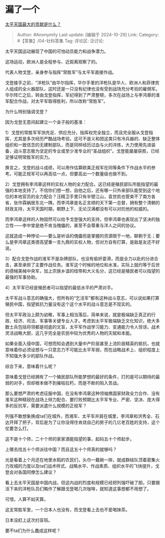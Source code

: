 # 漏了一个
[太平天国最大的贡献是什么？](https://www.zhihu.com/question/579787333/answer/17087956017)

> Author: #Anonymity
> Last update: [编辑于 2024-10-29]
> Link:
> Category: #【答集】/04-社科答集 
> Tag: 
> 评论区:
> 泛讨论:

太平天国运动展现了中国的可怕动员能力和战争潜力。

这场运动，欧洲人是全程参与、近距离观察了的。

代表人物戈登，亲身参与指挥“常胜军”与太平军直接作战。

戈登接手之前，“洋枪队”由华尔指挥，华尔手里的洋枪队是华人、欧洲人和菲律宾人组成的全火器部队，这时还是一只没有纪律也没有受到战场充分考验的雇佣军。华尔阵亡之后，转由戈登指挥，军纪得到了严肃整顿，多次在战场上与李鸿章的淮军配合作战，对太平军取得胜利，所以改称“常胜军”。

为什么特别强调戈登？

因为戈登无意间起建立一个金子般的基准：

1）戈登的常胜军军饷充足、供应充分，指挥权完全独立，而且完全服从戈登指挥，尤其是多次经历严酷战场考验。这可不是义和团这类只有冷兵器的、缺乏整体组织和一致信念的无建制部队，而是同样经历过血与火的淬炼，大力使用先进装备，战斗意志极为坚定的专业或至少准专业的“圣战组织”。戈登能屡屡获胜，已经足够证明常胜军的实力。

换言之，戈登的战斗成绩，可以用作估算欧美正规军在同等条件下作战水平的参考。可能正规军可以再高估一点，但要高出一个数量级也做不到。

2）戈登拥有李鸿章这样的实权人物的全力配合。这已经是殖民部队所能指望的最强的本地支持了。不信你们想一想，自他之后，还有哪一只外来部队能受到这个地位的本地官员的全力配合？汪精卫手里只有半壁江山，袁世凯也管束不了南方各省，张作霖蜗居东北一隅，而李鸿章是名正言顺的天下第一总督，拥有整个清朝的财政支持，太平天国时期，朝野上下、无论汉满都没有可以对抗他的权威的。

而李鸿章这样的人物固然可以给予戈登强大的支持，但李鸿章也表现出了坚决的独立性——李中堂是绝不肯当傀儡的，甚至不会尊重与洋人之间的协议。

这就造成一种悖论——要么是听话的傀儡但是掌握的资源限于一地，聊剩于无；要么是李鸿章这类德高望重一言九鼎的实权人物，但对方自有打算，是敌是友还不好说。

3）配合戈登作战的淮军不是杂牌部队，也没有偷奸耍滑，而是全力以赴的分进合击，甚至承担了主要作战任务。淮军这个时候的地位和水准，实际上就约等于后世的德械美械中央军，加上宗族乡谊的纽带和大义名分，这已经是殖民者可以指望的最强的军事协助。

4）太平军已经是殖民者可以指望的最低水平的严肃对手。

太平军战斗意志的确强大，但所有的“乞活军”都有这种战斗意志，可以说如果打算殖民中国，指望抵抗力量没有这个这个水平的战斗意志是不现实的。

但太平军政治上颇为幼稚，军事上相当落后，简单来说，就是极端缺乏真正的行政、经济、司法、军事等关键专业人才。考虑到太平军极端缺乏文化知识，绝大多数士兵包括将领都是彻底的文盲，太平军作战学习能力、变通能力令人惊讶。战术灵活战略大胆，这几乎完全是农民中较为优秀的人物的天赋和本能。

如果全面入侵中国，可想而知会遇到大量中产阶层甚至上流阶层精英的抵抗，也就意味着你必须设想与一只意志力不可能比太平军弱，而在战略战术上、组织程度上不知强大多少的部队作战。

综合下来，意味着什么呢？

意味着戈登已经拥有了一个殖民部队所能梦想的最好的条件，打的是可以期待的最弱的对手，但却根本做不到摧枯拉朽，而是不断的陷入苦战。

那么要想严肃的考虑征服中国，在没有李鸿章这种领袖携国家财政全力合作、没有淮军这种精锐在战场上倾力配合、要打败预期比太平军专业、严密、坚决、庞大得多的反抗军，需要派遣什么规模的正规军？

列强不敢想象换成ta们在城外，而湘军、太平军并肩在城里，李鸿章和洪秀全、石达开拜了把子，背后是为了让你没得住肯烧自己的房子的几亿老百姓的支持，这个仗要怎么打。

这不是十个师，二十个师的家家酒能指望的事，起码五十个师起步。

上哪去找五十个师派往中国？而且这五十个师真的就够吗？

光是看着上个月还在地里水稻的农民们，头巾一戴碗一摔，就成群结队顶着密集火力攻城的力度以及ta们战术样式、战略水平、作战素质、组织水平的飞快提升，戈登会对各国同僚怎么建议？

看上去太平天国是中国内战，但这内战的烈度和规模已经把列强吓破了胆。只要跟活下来的洋枪队员们略作了解跟戈登喝几次咖啡，就知道这事想都不用想了。

可惜，人算不如天算。

这支常胜军里，一个日本人也没有，而戈登看上去也不爱喝抹茶。

日本没赶上这次扫盲班。

要不ta们为什么蠢成这样呢？